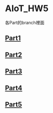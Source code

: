 # AIoT_HW5
各Part的branch裡面
## [Part1](https://github.com/zcc16165/AIoT_HW5/tree/Part-1)

## [Part2](https://github.com/zcc16165/AIoT_HW5/tree/Part-2)

## [Part3](https://github.com/zcc16165/AIoT_HW5/tree/part-3)

## [Part4](https://github.com/zcc16165/AIoT_HW5/tree/part-4)

## [Part5](https://github.com/zcc16165/AIoT_HW5/tree/part-5)

